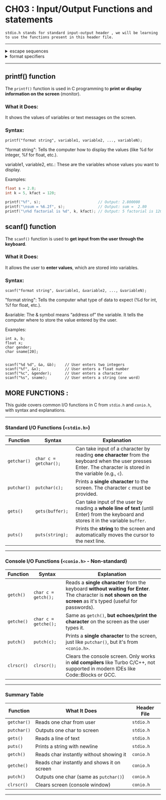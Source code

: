 # CH03 : Input/Output Functions and statements

`stdio.h stands for standard input-output header , we will be learning to use the functions present in this header file.`

---

<details>

<summary>escape sequences</summary>

#

`Escape sequence are control characters used to move the cursor and print characters such as ?,",\ and so on.`

<br>

Some escape sequence are :

| Escape Sequence | Description                                                  | Function                                                    |
| --------------- | ------------------------------------------------------------ | ------------------------------------------------------------ |
| `\n`            | Newline (line feed)                                       | Moves the cursor to the beginning of the next line.         |
| `\t`            | Horizontal tab                                            | Moves the cursor to the next tab stop.                      |
| `\b`            | Backspace                                                 | Moves the cursor back one position.                         |
| `\r`            | Carriage return                                           | Moves the cursor to the beginning of the current line.      |
| `\f`            | Form feed (page break)                                    | Moves the cursor to the beginning of the next page.         |
| `\0`            | Null Character                                            | Represents the null character, which is the character with the ASCII value of 0. It is used to mark the end of a string and can be used for various other purposes, such as string manipulation and memory management.                                                        |
| `\v`            | Vertical tab                                              | Moves the cursor down to the next vertical tab stop.       |
| `\a`            | Alert (bell)                                              | Produces an audible alert (usually a beep).                |
| `\\`            | Backslash                                                 | Prints a backslash character.                               |
| `\?`            | Question mark                                             | Prints a question mark.                                     |
| `\'`            | Single quote                                              | Prints a single quote.                                      |
| `\"`            | Double quote                                              | Prints a double quote.                                      |
| `\ooo`          | Octal escape sequence (where `ooo` is an octal number)    | Prints the character represented by the octal number.      |
| `\xhh`          | Hexadecimal escape sequence (where `hh` is a hex number) | Prints the character represented by the hexadecimal number. |

  
</details>


<details>

<summary>
  format specifiers
</summary>

---

`Format specifier are used to specify the format of a variable or other while using input or output functions`
<br>

Some format specifier are :
<br>

| Format Specifier | Description                                                  | Function                                                    |
| ---------------- | ------------------------------------------------------------ | ------------------------------------------------------------ |
| `%d` or `%i`     | Signed integer                                            | Prints or reads a signed integer value.                     |
| `%u`             | Unsigned integer                                          | Prints or reads an unsigned integer value.                  |
| `%f`             | Floating-point number                                     | Prints or reads a floating-point number.                    |
| `%e` or `%E`     | Floating-point number in scientific notation             | Prints or reads a floating-point number in scientific notation. |
| `%g` or `%G`     | Floating-point number in the more compact of `%f` or `%e` | Prints or reads a floating-point number in the more compact of `%f` or `%e`. |
| `%c`             | Single character                                          | Prints or reads a single character.                         |
| `%s`             | String                                                    | Prints or reads a string.                                   |
| `%p`             | Pointer                                                   | Prints the address of a pointer.                            |
| `%x` or `%X`     | Hexadecimal integer                                       | Prints or reads a hexadecimal integer value.               |
| `%o`             | Octal integer                                             | Prints or reads an octal integer value.                     |
| `%%`             | Literal percent sign                                      | Prints a literal percent sign. 

  
</details>

---

## printf() function

The `printf()` function is used in C programming to **print or display information on the screen** (monitor).

### What it Does:
It shows the values of variables or text messages on the screen.

### Syntax:

`printf("format string", variable1, variable2, ..., variableN);`

"format string": Tells the computer how to display the values (like %d for integer, %f for float, etc.).

variable1, variable2, etc.: These are the variables whose values you want to display.

Examples:
```c
float s = 2.8;
int k = 5, kfact = 120;

printf("%f", s);                          // Output: 2.800000
printf("\nsum = %6.2f", s);               // Output: sum =  2.80
printf("\n%d factorial is %d", k, kfact); // Output: 5 factorial is 120
```

## scanf() function

The `scanf()` function is used to **get input from the user through the keyboard**.

### What it Does:
It allows the user to **enter values**, which are stored into variables.

### Syntax:

`scanf("format string", &variable1, &variable2, ..., &variableN);`

"format string": Tells the computer what type of data to expect (%d for int, %f for float, etc.).

&variable: The & symbol means “address of” the variable. It tells the computer where to store the value entered by the user.

Examples:
```
int a, b;
float x;
char gender;
char sname[20];


scanf("%d %d", &a, &b);    // User enters two integers
scanf("%f", &x);           // User enters a float number
scanf("%c", &gender);      // User enters a character
scanf("%s", sname);        // User enters a string (one word)
```


## MORE FUNCTIONS : 

This guide covers common I/O functions in C from `stdio.h` and `conio.h`, with syntax and explanations.

---

### Standard I/O Functions (`<stdio.h>`)

| Function     | Syntax                    | Explanation |
|--------------|---------------------------|-------------|
| `getchar()`  | `char c = getchar();`     | Can take input of a character by reading **one character** from the keyboard when the user presses Enter. The character is stored in the variable (e.g., `c`). |
| `putchar()`  | `putchar(c);`             | Prints a **single character** to the screen. The character `c` must be provided. |
| `gets()`     | `gets(buffer);`           | Can take input of the user by reading a **whole line of text** (until Enter) from the keyboard and stores it in the variable `buffer`. |
| `puts()`     | `puts(string);`           | Prints the **string** to the screen and automatically moves the cursor to the next line. |

---

### Console I/O Functions (`<conio.h>` - Non-standard)

| Function     | Syntax                    | Explanation |
|--------------|---------------------------|-------------|
| `getch()`    | `char c = getch();`       | Reads a **single character** from the keyboard **without waiting for Enter**. The character is **not shown on the screen** as it's typed (useful for passwords). |
| `getche()`   | `char c = getche();`      | Same as `getch()`, **but echoes/print the character** on the screen as the user types it. |
| `putch()`    | `putch(c);`               | Prints a **single character** to the screen, just like `putchar()`, but it's from `<conio.h>`. |
| `clrscr()`   | `clrscr();`               | Clears the console screen. Only works in **old compilers** like Turbo C/C++, not supported in modern IDEs like Code::Blocks or GCC. |

---

### Summary Table

| Function   | What It Does                                     | Header File   |
|------------|--------------------------------------------------|---------------|
| `getchar()`| Reads one char from user                         | `stdio.h`     |
| `putchar()`| Outputs one char to screen                       | `stdio.h`     |
| `gets()`   | Reads a line of text                             | `stdio.h`     |
| `puts()`   | Prints a string with newline                     | `stdio.h`     |
| `getch()`  | Reads char instantly without showing it          | `conio.h`     |
| `getche()` | Reads char instantly and shows it on screen      | `conio.h`     |
| `putch()`  | Outputs one char (same as `putchar()`)           | `conio.h`     |
| `clrscr()` | Clears screen (console window)                   | `conio.h`     |


---









